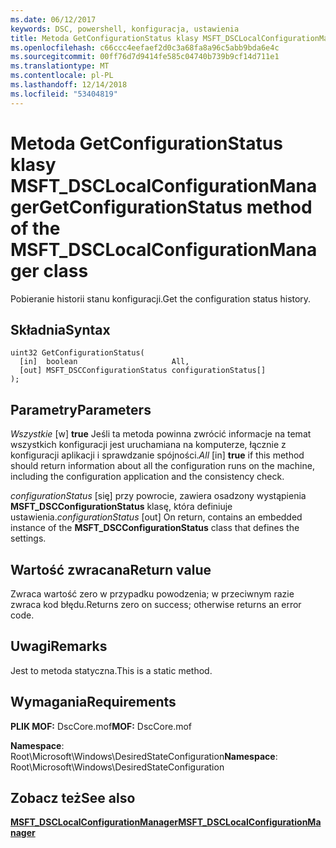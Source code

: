 ```yaml
---
ms.date: 06/12/2017
keywords: DSC, powershell, konfiguracja, ustawienia
title: Metoda GetConfigurationStatus klasy MSFT_DSCLocalConfigurationManager
ms.openlocfilehash: c66ccc4eefaef2d0c3a68fa8a96c5abb9bda6e4c
ms.sourcegitcommit: 00ff76d7d9414fe585c04740b739b9cf14d711e1
ms.translationtype: MT
ms.contentlocale: pl-PL
ms.lasthandoff: 12/14/2018
ms.locfileid: "53404819"
---
```

# <a name="getconfigurationstatus-method-of-the-msftdsclocalconfigurationmanager-class"></a><span data-ttu-id="5d716-103">Metoda GetConfigurationStatus klasy MSFT_DSCLocalConfigurationManager</span><span class="sxs-lookup"><span data-stu-id="5d716-103">GetConfigurationStatus method of the MSFT_DSCLocalConfigurationManager class</span></span>

<span data-ttu-id="5d716-104">Pobieranie historii stanu konfiguracji.</span><span class="sxs-lookup"><span data-stu-id="5d716-104">Get the configuration status history.</span></span>

## <a name="syntax"></a><span data-ttu-id="5d716-105">Składnia</span><span class="sxs-lookup"><span data-stu-id="5d716-105">Syntax</span></span>

```mof
uint32 GetConfigurationStatus(
  [in]  boolean                     All,
  [out] MSFT_DSCConfigurationStatus configurationStatus[]
);
```

## <a name="parameters"></a><span data-ttu-id="5d716-106">Parametry</span><span class="sxs-lookup"><span data-stu-id="5d716-106">Parameters</span></span>

<span data-ttu-id="5d716-107">*Wszystkie* \[w\] **true** Jeśli ta metoda powinna zwrócić informacje na temat wszystkich konfiguracji jest uruchamiana na komputerze, łącznie z konfiguracji aplikacji i sprawdzanie spójności.</span><span class="sxs-lookup"><span data-stu-id="5d716-107">*All* \[in\] **true** if this method should return information about all the configuration runs on the machine, including the configuration application and the consistency check.</span></span>

<span data-ttu-id="5d716-108">*configurationStatus* \[się\] przy powrocie, zawiera osadzony wystąpienia **MSFT_DSCConfigurationStatus** klasę, która definiuje ustawienia.</span><span class="sxs-lookup"><span data-stu-id="5d716-108">*configurationStatus* \[out\] On return, contains an embedded instance of the **MSFT_DSCConfigurationStatus** class that defines the settings.</span></span>

## <a name="return-value"></a><span data-ttu-id="5d716-109">Wartość zwracana</span><span class="sxs-lookup"><span data-stu-id="5d716-109">Return value</span></span>

<span data-ttu-id="5d716-110">Zwraca wartość zero w przypadku powodzenia; w przeciwnym razie zwraca kod błędu.</span><span class="sxs-lookup"><span data-stu-id="5d716-110">Returns zero on success; otherwise returns an error code.</span></span>

## <a name="remarks"></a><span data-ttu-id="5d716-111">Uwagi</span><span class="sxs-lookup"><span data-stu-id="5d716-111">Remarks</span></span>

<span data-ttu-id="5d716-112">Jest to metoda statyczna.</span><span class="sxs-lookup"><span data-stu-id="5d716-112">This is a static method.</span></span>

## <a name="requirements"></a><span data-ttu-id="5d716-113">Wymagania</span><span class="sxs-lookup"><span data-stu-id="5d716-113">Requirements</span></span>

<span data-ttu-id="5d716-114">**PLIK MOF:** DscCore.mof</span><span class="sxs-lookup"><span data-stu-id="5d716-114">**MOF:** DscCore.mof</span></span>

<span data-ttu-id="5d716-115">**Namespace**: Root\Microsoft\Windows\DesiredStateConfiguration</span><span class="sxs-lookup"><span data-stu-id="5d716-115">**Namespace**: Root\Microsoft\Windows\DesiredStateConfiguration</span></span>

## <a name="see-also"></a><span data-ttu-id="5d716-116">Zobacz też</span><span class="sxs-lookup"><span data-stu-id="5d716-116">See also</span></span>

[<span data-ttu-id="5d716-117">**MSFT_DSCLocalConfigurationManager**</span><span class="sxs-lookup"><span data-stu-id="5d716-117">**MSFT_DSCLocalConfigurationManager**</span></span>](msft-dsclocalconfigurationmanager.md)